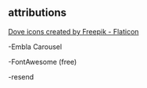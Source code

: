 ## attributions

<a href="https://www.flaticon.com/free-icons/dove" title="dove icons">Dove icons created by Freepik - Flaticon</a>

-Embla Carousel

-FontAwesome (free)

-resend
